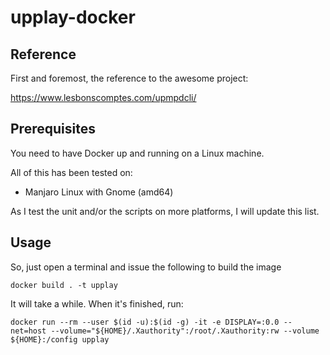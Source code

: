 # upplay-docker

## Reference

First and foremost, the reference to the awesome project:

https://www.lesbonscomptes.com/upmpdcli/

## Prerequisites

You need to have Docker up and running on a Linux machine.

All of this has been tested on:

- Manjaro Linux with Gnome (amd64)

As I test the unit and/or the scripts on more platforms, I will update this list.


## Usage

So, just open a terminal and issue the following to build the image

`docker build . -t upplay`

It will take a while. When it's finished, run:

`docker run --rm --user $(id -u):$(id -g) -it -e DISPLAY=:0.0 --net=host --volume="${HOME}/.Xauthority":/root/.Xauthority:rw --volume ${HOME}:/config upplay`
